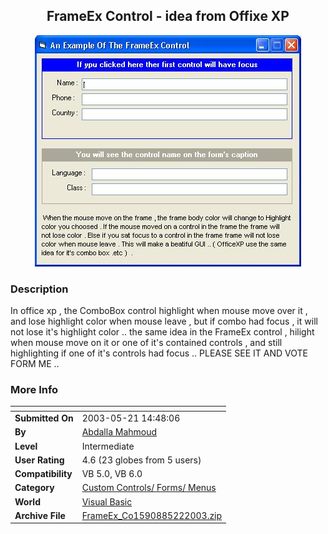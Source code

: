 ﻿<div align="center">

## FrameEx Control \- idea from Offixe XP

<img src="PIC20035220217936.JPG">
</div>

### Description

In office xp , the ComboBox control highlight when mouse move over it , and lose highlight color when mouse leave , but if combo had focus , it will not lose it's highlight color .. the same idea in the FrameEx control , hilight when mouse move on it or one of it's contained controls , and still highlighting if one of it's controls had focus .. PLEASE SEE IT AND VOTE FORM ME ..
 
### More Info
 


<span>             |<span>
---                |---
**Submitted On**   |2003-05-21 14:48:06
**By**             |[Abdalla Mahmoud](https://github.com/Planet-Source-Code/PSCIndex/blob/master/ByAuthor/abdalla-mahmoud.md)
**Level**          |Intermediate
**User Rating**    |4.6 (23 globes from 5 users)
**Compatibility**  |VB 5\.0, VB 6\.0
**Category**       |[Custom Controls/ Forms/  Menus](https://github.com/Planet-Source-Code/PSCIndex/blob/master/ByCategory/custom-controls-forms-menus__1-4.md)
**World**          |[Visual Basic](https://github.com/Planet-Source-Code/PSCIndex/blob/master/ByWorld/visual-basic.md)
**Archive File**   |[FrameEx\_Co1590885222003\.zip](https://github.com/Planet-Source-Code/abdalla-mahmoud-frameex-control-idea-from-offixe-xp__1-45633/archive/master.zip)








